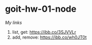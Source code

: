 # goit-hw-01-node
*My links*

1) list, get:      https://ibb.co/3SJVVLr
2) add, remove:    https://ibb.co/wh0JT0t